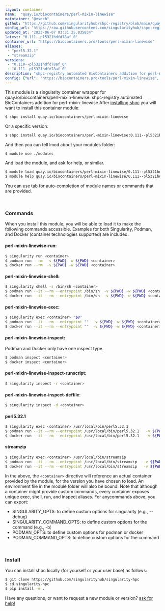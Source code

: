 ```yaml
---
layout: container
name:  "quay.io/biocontainers/perl-mixin-linewise"
maintainer: "@vsoch"
github: "https://github.com/singularityhub/shpc-registry/blob/main/quay.io/biocontainers/perl-mixin-linewise/container.yaml"
config_url: "https://raw.githubusercontent.com/singularityhub/shpc-registry/main/quay.io/biocontainers/perl-mixin-linewise/container.yaml"
updated_at: "2023-06-07 03:31:25.835834"
latest: "0.111--pl5321hdfd78af_0"
container_url: "https://biocontainers.pro/tools/perl-mixin-linewise"
aliases:
 - "perl5.32.1"
 - "streamzip"
versions:
 - "0.110--pl5321hdfd78af_0"
 - "0.111--pl5321hdfd78af_0"
description: "shpc-registry automated BioContainers addition for perl-mixin-linewise"
config: {"url": "https://biocontainers.pro/tools/perl-mixin-linewise", "maintainer": "@vsoch", "description": "shpc-registry automated BioContainers addition for perl-mixin-linewise", "latest": {"0.111--pl5321hdfd78af_0": "sha256:f00317bbe62f659a54f1dc3293f5d39603aaa9942bf89dc1940db2aec83826d5"}, "tags": {"0.110--pl5321hdfd78af_0": "sha256:73239e3cb19e2d5b037f4a8f1d707c7c1a4f651932291edc4281f7bfe9b33c3b", "0.111--pl5321hdfd78af_0": "sha256:f00317bbe62f659a54f1dc3293f5d39603aaa9942bf89dc1940db2aec83826d5"}, "docker": "quay.io/biocontainers/perl-mixin-linewise", "aliases": {"perl5.32.1": "/usr/local/bin/perl5.32.1", "streamzip": "/usr/local/bin/streamzip"}}
---
```


This module is a singularity container wrapper for quay.io/biocontainers/perl-mixin-linewise.
shpc-registry automated BioContainers addition for perl-mixin-linewise
After [installing shpc](#install) you will want to install this container module:


```bash
$ shpc install quay.io/biocontainers/perl-mixin-linewise
```

Or a specific version:

```bash
$ shpc install quay.io/biocontainers/perl-mixin-linewise:0.111--pl5321hdfd78af_0
```

And then you can tell lmod about your modules folder:

```bash
$ module use ./modules
```

And load the module, and ask for help, or similar.

```bash
$ module load quay.io/biocontainers/perl-mixin-linewise/0.111--pl5321hdfd78af_0
$ module help quay.io/biocontainers/perl-mixin-linewise/0.111--pl5321hdfd78af_0
```

You can use tab for auto-completion of module names or commands that are provided.

<br>

### Commands

When you install this module, you will be able to load it to make the following commands accessible.
Examples for both Singularity, Podman, and Docker (container technologies supported) are included.

#### perl-mixin-linewise-run:

```bash
$ singularity run <container>
$ podman run --rm  -v ${PWD} -w ${PWD} <container>
$ docker run --rm  -v ${PWD} -w ${PWD} <container>
```

#### perl-mixin-linewise-shell:

```bash
$ singularity shell -s /bin/sh <container>
$ podman run --it --rm --entrypoint /bin/sh  -v ${PWD} -w ${PWD} <container>
$ docker run --it --rm --entrypoint /bin/sh  -v ${PWD} -w ${PWD} <container>
```

#### perl-mixin-linewise-exec:

```bash
$ singularity exec <container> "$@"
$ podman run --it --rm --entrypoint ""  -v ${PWD} -w ${PWD} <container> "$@"
$ docker run --it --rm --entrypoint ""  -v ${PWD} -w ${PWD} <container> "$@"
```

#### perl-mixin-linewise-inspect:

Podman and Docker only have one inspect type.

```bash
$ podman inspect <container>
$ docker inspect <container>
```

#### perl-mixin-linewise-inspect-runscript:

```bash
$ singularity inspect -r <container>
```

#### perl-mixin-linewise-inspect-deffile:

```bash
$ singularity inspect -d <container>
```


#### perl5.32.1

```bash
$ singularity exec <container> /usr/local/bin/perl5.32.1
$ podman run --it --rm --entrypoint /usr/local/bin/perl5.32.1   -v ${PWD} -w ${PWD} <container> -c " $@"
$ docker run --it --rm --entrypoint /usr/local/bin/perl5.32.1   -v ${PWD} -w ${PWD} <container> -c " $@"
```


#### streamzip

```bash
$ singularity exec <container> /usr/local/bin/streamzip
$ podman run --it --rm --entrypoint /usr/local/bin/streamzip   -v ${PWD} -w ${PWD} <container> -c " $@"
$ docker run --it --rm --entrypoint /usr/local/bin/streamzip   -v ${PWD} -w ${PWD} <container> -c " $@"
```



In the above, the `<container>` directive will reference an actual container provided
by the module, for the version you have chosen to load. An environment file in the
module folder will also be bound. Note that although a container
might provide custom commands, every container exposes unique exec, shell, run, and
inspect aliases. For anycommands above, you can export:

 - SINGULARITY_OPTS: to define custom options for singularity (e.g., --debug)
 - SINGULARITY_COMMAND_OPTS: to define custom options for the command (e.g., -b)
 - PODMAN_OPTS: to define custom options for podman or docker
 - PODMAN_COMMAND_OPTS: to define custom options for the command

<br>

### Install

You can install shpc locally (for yourself or your user base) as follows:

```bash
$ git clone https://github.com/singularityhub/singularity-hpc
$ cd singularity-hpc
$ pip install -e .
```

Have any questions, or want to request a new module or version? [ask for help!](https://github.com/singularityhub/singularity-hpc/issues)